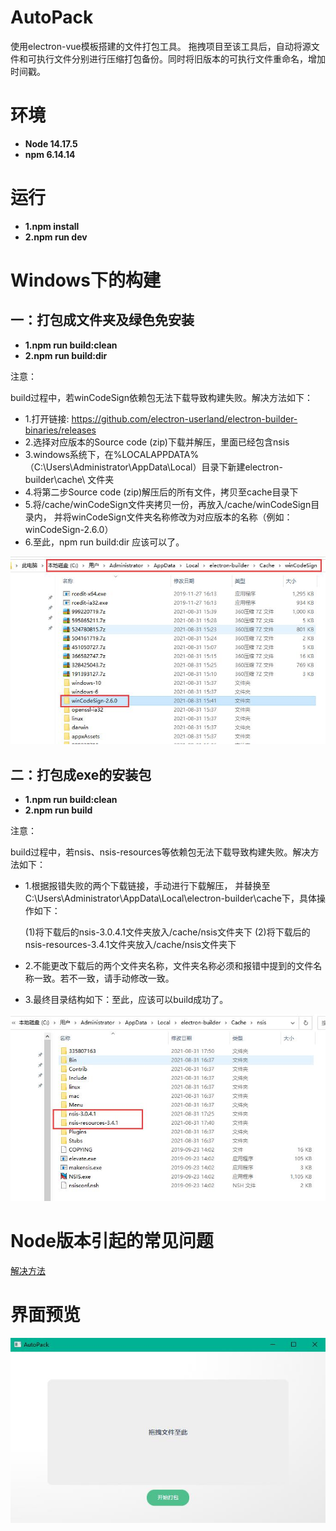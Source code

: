 # AutoPack
使用electron-vue模板搭建的文件打包工具。
拖拽项目至该工具后，自动将源文件和可执行文件分别进行压缩打包备份。同时将旧版本的可执行文件重命名，增加时间戳。

# 环境 
* **Node 14.17.5**
* **npm 6.14.14**

# 运行
* **1.npm install**
* **2.npm run dev**

# Windows下的构建
## 一：打包成文件夹及绿色免安装
* **1.npm run build:clean**
* **2.npm run build:dir**

注意：

build过程中，若winCodeSign依赖包无法下载导致构建失败。解决方法如下：
* 1.打开链接: https://github.com/electron-userland/electron-builder-binaries/releases
* 2.选择对应版本的Source code (zip)下载并解压，里面已经包含nsis
* 3.windows系统下，在%LOCALAPPDATA%（C:\Users\Administrator\AppData\Local）目录下新建electron-builder\cache\ 文件夹
* 4.将第二步Source code (zip)解压后的所有文件，拷贝至cache目录下
* 5.将/cache/winCodeSign文件夹拷贝一份，再放入/cache/winCodeSign目录内，
    并将winCodeSign文件夹名称修改为对应版本的名称（例如：winCodeSign-2.6.0）
* 6.至此，npm run build:dir 应该可以了。

![目录结构](./imgs/dir.jpg)

## 二：打包成exe的安装包
* **1.npm run build:clean**
* **2.npm run build**

注意：

build过程中，若nsis、nsis-resources等依赖包无法下载导致构建失败。解决方法如下：
* 1.根据报错失败的两个下载链接，手动进行下载解压，
  并替换至C:\Users\Administrator\AppData\Local\electron-builder\cache下，具体操作如下：

  (1)将下载后的nsis-3.0.4.1文件夹放入/cache/nsis文件夹下
  (2)将下载后的nsis-resources-3.4.1文件夹放入/cache/nsis文件夹下
* 2.不能更改下载后的两个文件夹名称，文件夹名称必须和报错中提到的文件名称一致。若不一致，请手动修改一致。
* 3.最终目录结构如下：至此，应该可以build成功了。

![目录结构](./imgs/build.jpg)


# Node版本引起的常见问题
[解决方法](https://github.com/SimulatedGREG/electron-vue/issues/871)

# 界面预览
![界面预览](./imgs/AutoPack.jpg)

